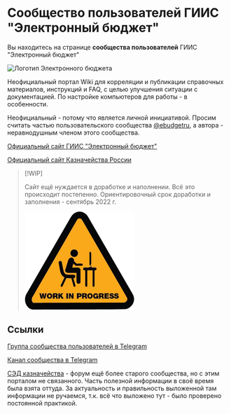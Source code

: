 # Сообщество пользователей ГИИС "Электронный бюджет"

Вы находитесь на странице **сообщества пользователей** ГИИС "Электронный бюджет"

![Логотип Электронного бюджета](/assets/images/ebudget-logo-wide.jpg)

Неофициальный портал Wiki для корреляции и публикации справочных материалов, инструкций и FAQ, с целью улучшения ситуации с документацией. По настройке компьютеров для работы - в особенности.

Неофициальный - потому что является личной инициативой. Просим считать частью пользовательского сообщества [@ebudgetru](https://t.me/ebudgetru "Группа в Telegram"), а автора - неравнодушным членом этого сообщества.

[Официальный сайт ГИИС "Электронный бюджет"](http://budget.gov.ru/)

[Официальный сайт Казначейства России](https://roskazna.gov.ru/)

> [!WIP]
>
> Сайт ещё нуждается в доработке и наполнении. Всё это происходит постепенно. Ориентировочный срок доработки и заполнения - сентябрь 2022 г.
>
> <img src="assets/images/wip.png" alt="Наглядное изображение процесса" width="250"/>

## Ссылки

[Группа сообщества пользователей в Telegram](https://t.me/ebudgetru "Группа в Telegram")

[Канал сообщества в Telegram](https://t.me/s/ebudget_site "Ссылка на канал")

[СЭД казначейства](https://sedkazna.ru/) - форум ещё более старого сообщества, но с этим порталом не связанного. Часть полезной информации в своё время была взята оттуда. За актуальность и правильность выложенной там информации не ручаемся, т.к. всё что выложено тут - было проверено постоянной практикой.

<!-- // code: language=markdown insertSpaces=true tabSize=2 -->
